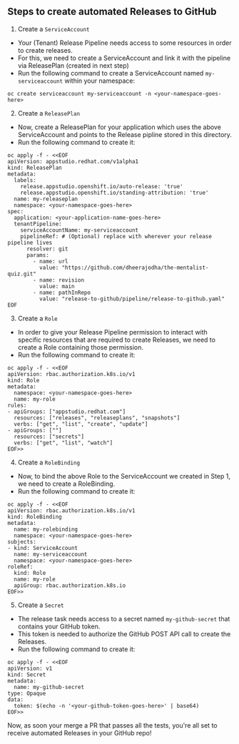 ## Steps to create automated Releases to GitHub

1. Create a `ServiceAccount`

* Your (Tenant) Release Pipeline needs access to some resources in order to create releases.
* For this, we need to create a ServiceAccount and link it with the pipeline via ReleasePlan (created in next step)
* Run the following command to create a ServiceAccount named `my-serviceaccount` within your namespace:

```
oc create serviceaccount my-serviceaccount -n <your-namespace-goes-here>
```

2. Create a `ReleasePlan`

* Now, create a ReleasePlan for your application which uses the above ServiceAccount and points to the Release pipline stored in this directory.
* Run the following command to create it:

```
oc apply -f - <<EOF
apiVersion: appstudio.redhat.com/v1alpha1
kind: ReleasePlan
metadata:
  labels:
    release.appstudio.openshift.io/auto-release: 'true'
    release.appstudio.openshift.io/standing-attribution: 'true'
  name: my-releaseplan
  namespace: <your-namespace-goes-here>
spec:
  application: <your-application-name-goes-here>
  tenantPipeline:
    serviceAccountName: my-serviceaccount 
    pipelineRef: # (Optional) replace with wherever your release pipeline lives
      resolver: git
      params:
        - name: url
          value: "https://github.com/dheerajodha/the-mentalist-quiz.git"
        - name: revision
          value: main
        - name: pathInRepo
          value: "release-to-github/pipeline/release-to-github.yaml"
EOF
```

3. Create a `Role`

* In order to give your Release Pipeline permission to interact with specific resources that are required to create Releases, we need to create a Role containing those permission.
* Run the following command to create it:

```
oc apply -f - <<EOF
apiVersion: rbac.authorization.k8s.io/v1
kind: Role
metadata:
  namespace: <your-namespace-goes-here>
  name: my-role
rules:
- apiGroups: ["appstudio.redhat.com"]
  resources: ["releases", "releaseplans", "snapshots"]
  verbs: ["get", "list", "create", "update"]
- apiGroups: [""]
  resources: ["secrets"]
  verbs: ["get", "list", "watch"]
EOF>>
```

4. Create a `RoleBinding`

* Now, to bind the above Role to the ServiceAccount we created in Step 1, we need to create a RoleBinding.
* Run the following command to create it:

```
oc apply -f - <<EOF
apiVersion: rbac.authorization.k8s.io/v1
kind: RoleBinding
metadata:
  name: my-rolebinding
  namespace: <your-namespace-goes-here>
subjects:
- kind: ServiceAccount
  name: my-serviceaccount
  namespace: <your-namespace-goes-here>
roleRef:
  kind: Role
  name: my-role
  apiGroup: rbac.authorization.k8s.io
EOF>>
```

5. Create a `Secret`

* The release task needs access to a secret named `my-github-secret` that contains your GitHub token.
* This token is needed to authorize the GitHub POST API call to create the Releases.
* Run the following command to create it:

```
oc apply -f - <<EOF
apiVersion: v1
kind: Secret
metadata:
  name: my-github-secret
type: Opaque
data:
  token: $(echo -n '<your-github-token-goes-here>' | base64)
EOF>>
```

Now, as soon your merge a PR that passes all the tests, you're all set to receive automated Releases in your GitHub repo!
